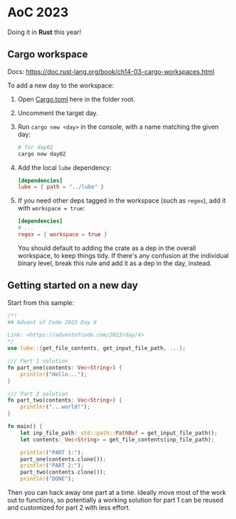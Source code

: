 # AoC 2023

Doing it in **Rust** this year!

## Cargo workspace

Docs: https://doc.rust-lang.org/book/ch14-03-cargo-workspaces.html

To add a new day to the workspace:

1. Open [Cargo.toml](Cargo.toml) here in the folder root.
2. Uncomment the target day.
3. Run `cargo new <day>` in the console, with a name matching the given day:

   ```bash
   # for day02
   cargo new day02
   ```

4. Add the local `lube` dependency:

   ```toml
   [dependencies]
   lube = { path = "../lube" }
   ```

5. If you need other deps tagged in the workspace (such as `regex`), add it with `workspace = true`:

   ```toml
   [dependencies]
   # ...
   regex = { workspace = true }
   ```

   You should default to adding the crate as a dep in the overall workspace, to keep things tidy. If there's any confusion at the individual binary level, break this rule and add it as a dep in the day, instead.

## Getting started on a new day

Start from this sample:

```rust
/*!
## Advent of Code 2023 Day X

Link: <https://adventofcode.com/2023/day/X>
*/
use lube::{get_file_contents, get_input_file_path, ...};

/// Part 1 solution
fn part_one(contents: Vec<String>) {
    println!("Hello...");
}

/// Part 2 solution
fn part_two(contents: Vec<String>) {
    println!("...world!");
}

fn main() {
    let inp_file_path: std::path::PathBuf = get_input_file_path();
    let contents: Vec<String> = get_file_contents(inp_file_path);

    println!("PART 1:");
    part_one(contents.clone());
    println!("PART 2:");
    part_two(contents.clone());
    println!("DONE");
```

Then you can hack away one part at a time. Ideally move most of the work out to functions, so potentially a working solution for part 1 can be reused and customized for part 2 with less effort.
